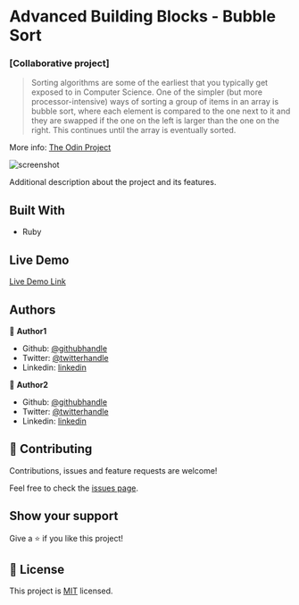 # Advanced Building Blocks - Bubble Sort

### [Collaborative project]

> Sorting algorithms are some of the earliest that you typically get exposed to in Computer Science. One of the simpler (but more processor-intensive) ways of sorting a group of items in an array is bubble sort, where each element is compared to the one next to it and they are swapped if the one on the left is larger than the one on the right. This continues until the array is eventually sorted.

More info: [The Odin Project](https://www.theodinproject.com/courses/ruby-programming/lessons/advanced-building-blocks)

![screenshot](./app_screenshot.png)

Additional description about the project and its features.

## Built With

- Ruby

## Live Demo

[Live Demo Link](https://livedemo.com)

## Authors

👤 **Author1**

- Github: [@githubhandle](https://github.com/githubhandle)
- Twitter: [@twitterhandle](https://twitter.com/twitterhandle)
- Linkedin: [linkedin](https://linkedin.com/linkedinhandle)

👤 **Author2**

- Github: [@githubhandle](https://github.com/githubhandle)
- Twitter: [@twitterhandle](https://twitter.com/twitterhandle)
- Linkedin: [linkedin](https://linkedin.com/linkedinhandle)

## 🤝 Contributing

Contributions, issues and feature requests are welcome!

Feel free to check the [issues page]().

## Show your support

Give a ⭐️ if you like this project!

## 📝 License

This project is [MIT](LICENSE.txt) licensed.
